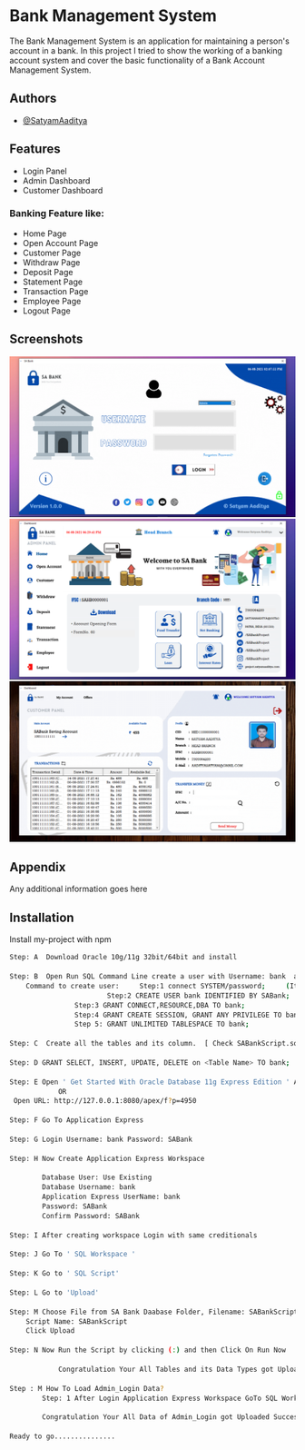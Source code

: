 
# Bank Management System

The Bank Management System is an application for maintaining a person's account in a bank. In this project I tried to show the working of a banking account system and cover the basic functionality of a Bank Account Management System.


## Authors

- [@SatyamAaditya](https://www.github.com/SatyamAaditya)

  
## Features

- Login Panel
- Admin Dashboard
- Customer Dashboard
### Banking Feature like:

  - Home Page
- Open Account Page
- Customer Page
- Withdraw Page
- Deposit Page
- Statement Page
- Transaction Page
- Employee Page
- Logout Page

  
## Screenshots

![Login Window](https://github.com/SatyamAaditya/Bank-Management-System/blob/Projects/Images/Screenshot%20(456).png)
![Admin Panel](https://github.com/SatyamAaditya/Bank-Management-System/blob/Projects/Images/Screenshot%20(458).png)
![Admin Panel](https://github.com/SatyamAaditya/Bank-Management-System/blob/Projects/Images/Screenshot%20(467).png)

  
## Appendix

Any additional information goes here

  
## Installation

Install my-project with npm

```bash
Step: A  Download Oracle 10g/11g 32bit/64bit and install

Step: B  Open Run SQL Command Line create a user with Username: bank  and Password:SABank
	Command to create user: 	Step:1 connect SYSTEM/password; 	(It will Connect with SYSTEM user. )
			         	Step:2 CREATE USER bank IDENTIFIED BY SABank;
				Step:3 GRANT CONNECT,RESOURCE,DBA TO bank;
				Step:4 GRANT CREATE SESSION, GRANT ANY PRIVILEGE TO bank;
				Step 5: GRANT UNLIMITED TABLESPACE TO bank;
				
Step: C  Create all the tables and its column.  [ Check SABankScript.sql  for all fields ]

Step: D GRANT SELECT, INSERT, UPDATE, DELETE on <Table Name> TO bank;  	(Provide Access To Tables)   ----[ OPTIONAL ]

Step: E Open ' Get Started With Oracle Database 11g Express Edition ' App 
			OR
 Open URL: http://127.0.0.1:8080/apex/f?p=4950

Step: F Go To Application Express

Step: G Login Username: bank Password: SABank

Step: H Now Create Application Express Workspace
		
		Database User: Use Existing
		Database Username: bank
		Application Express UserName: bank
		Password: SABank
		Confirm Password: SABank

Step: I After creating workspace Login with same creditionals

Step: J Go To ' SQL Workspace '

Step: K Go to ' SQL Script'

Step: L Go to 'Upload'

Step: M Choose File from SA Bank Daabase Folder, Filename: SABankScript.sql
	Script Name: SABankScript
	Click Upload

Step: N Now Run the Script by clicking (:) and then Click On Run Now
				
			Congratulation Your All Tables and its Data Types got Uploaded Successfully in bank user.

Step : M How To Load Admin_Login Data?
		Step: 1 After Login Application Express Workspace GoTo SQL Workshop > Utilities > Data Workshop > Data Load (XML Data) > Schema (Bank)  NEXT > Table (Admin_Login) NEXT > File (Choose File) Admin_Login.xml {Choose from SABank Database Folder) > Load Data 
			
		Congratulation Your All Data of Admin_Login got Uploaded Successfully in Admin_Login Table.

Ready to go...............
```
    
